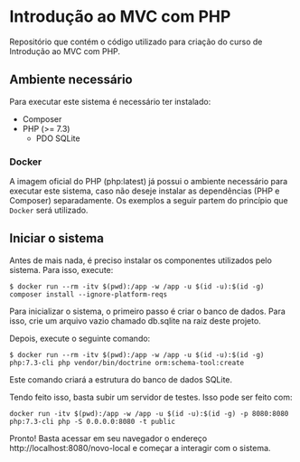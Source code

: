 # Introdução ao MVC com PHP

Repositório que contém o código utilizado para criação do curso de Introdução ao MVC com PHP.

## Ambiente necessário

Para executar este sistema é necessário ter instalado:

- Composer
- PHP (>= 7.3)
    - PDO SQLite

### Docker

A imagem oficial do PHP (php:latest) já possui o ambiente necessário para executar este sistema, caso não deseje instalar
as dependências (PHP e Composer) separadamente. Os exemplos a seguir partem do princípio que `Docker` será utilizado.

## Iniciar o sistema

Antes de mais nada, é preciso instalar os componentes utilizados pelo sistema. Para isso, execute:

```
$ docker run --rm -itv $(pwd):/app -w /app -u $(id -u):$(id -g) composer install --ignore-platform-reqs
```

Para inicializar o sistema, o primeiro passo é criar o banco de dados. Para isso, crie um arquivo vazio chamado db.sqlite
na raiz deste projeto.

Depois, execute o seguinte comando: 
```
$ docker run --rm -itv $(pwd):/app -w /app -u $(id -u):$(id -g) php:7.3-cli php vendor/bin/doctrine orm:schema-tool:create
```

Este comando criará a estrutura do banco de dados SQLite.

Tendo feito isso, basta subir um servidor de testes. Isso pode ser feito com:

```
docker run -itv $(pwd):/app -w /app -u $(id -u):$(id -g) -p 8080:8080 php:7.3-cli php -S 0.0.0.0:8080 -t public
```

Pronto! Basta acessar em seu navegador o endereço http://localhost:8080/novo-local e começar a interagir com o sistema.